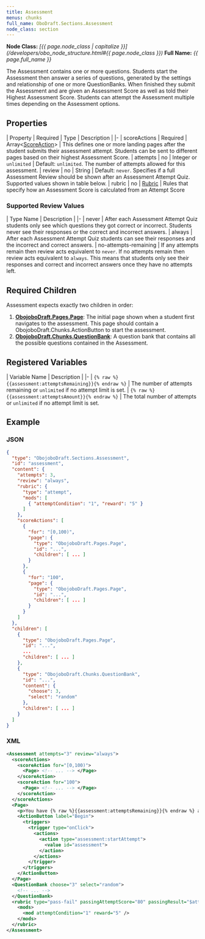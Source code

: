 ```yaml
---
title: Assessment
menus: chunks
full_name: OboDraft.Sections.Assessment
node_class: section
---
```

**Node Class:** *[{{ page.node_class | capitalize }}](/developers/obo_node_structure.html#{{ page.node_class }})*
**Full Name:** *{{ page.full_name }}*

The Assessment contains one or more questions. Students start the Assessment then answer a series of questions, generated by the settings and relationship of one or more QuestionBanks. When finished they submit the Assessment and are given an Assessment Score as well as told their Highest Assessment Score. Students can attempt the Assessment multiple times depending on the Assessment options.

## Properties

| Property | Required | Type | Description |
|-
| scoreActions | Required | Array<[ScoreAction](content_scoreaction.md)> | This defines one or more landing pages after the student submits their assessment attempt. Students can be sent to different pages based on their highest Assessment Score.
| attempts | no | Integer or `unlimited` | Default: `unlimited`. The number of attempts allowed for this assessment.
| review | no | String | Default: `never`. Specifies if a full Assessment Review should be shown after an Assessment Attempt Quiz. Supported values shown in table below.
| rubric | no | [Rubric](content_rubric.md) | Rules that specify how an Assessment Score is calculated from an Attempt Score

### Supported Review Values

| Type Name | Description |
|-
| never | After each Assessment Attempt Quiz students only see which questions they got correct or incorrect. Students never see their responses or the correct and incorrect answers.
| always | After each Assessment Attempt Quiz students can see their responses and the incorrect and correct answers.
| no-attempts-remaining | If any attempts remain then review acts equivalent to `never`. If no attempts remain then review acts equivalent to `always`. This means that students only see their responses and correct and incorrect answers once they have no attempts left.


## Required Children

Assessment expects exactly two children in order:

1.  [**ObojoboDraft.Pages.Page**](obonode_page.md): The initial page shown when a student first navigates to the assessment. This page should contain a ObojoboDraft.Chunks.ActionButton to start the assessment.
2.  [**ObojoboDraft.Chunks.QuestionBank**](obonode_questionbank.md): A question bank that contains all the possible questions contained in the Assessment.

## Registered Variables

| Variable Name | Description |
|-
| `{% raw %}{{assessment:attemptsRemaining}}{% endraw %}` | The number of attempts remaining or `unlimited` if no attempt limit is set.
| `{% raw %}{{assessment:attemptsAmount}}{% endraw %}` | The total number of attempts or `unlimited` if no attempt limit is set.

## Example

### JSON

```json
{
  "type": "ObojoboDraft.Sections.Assessment",
  "id": "assessment",
  "content": {
    "attempts": 3,
    "review": "always",
    "rubric": {
      "type": "attempt",
      "mods": [
        { "attemptCondition": "1", "reward": "5" }
      ]
    },
    "scoreActions": [
      {
        "for": "[0,100)",
        "page": {
          "type": "ObojoboDraft.Pages.Page",
          "id": "...",
          "children": [ ... ]
        }
      },
      {
        "for": "100",
        "page": {
          "type": "ObojoboDraft.Pages.Page",
          "id": "...",
          "children": [ ... ]
        }
      }
    ]
  },
  "children": [
    {
      "type": "ObojoboDraft.Pages.Page",
      "id": "...",
      ...
      "children": [ ... ]
    },
    {
      "type": "ObojoboDraft.Chunks.QuestionBank",
      "id": "...",
      "content": {
        "choose": 3,
        "select": "random"
      },
      "children": [ ... ]
    }
  ]
}
```

### XML

```xml
<Assessment attempts="3" review="always">
  <scoreActions>
    <scoreAction for="[0,100)">
      <Page> <!-- ... --> </Page>
    </scoreAction>
    <scoreAction for="100">
      <Page> <!-- ... --> </Page>
    </scoreAction>
  </scoreActions>
  <Page>
    <p>You have {% raw %}{{assessment:attemptsRemaining}}{% endraw %} attempts remaining. Click begin below to attempt the assessment. Scoring a 100% will move you to the next module, otherwise you will have a chance to review the content and retake the assessment with different questions.</p>
    <ActionButton label="Begin">
      <triggers>
        <trigger type="onClick">
          <actions>
            <action type="assessment:startAttempt">
              <value id="assessment">
            </action>
          </actions>
        </trigger>
      </triggers>
    </ActionButton>
  </Page>
  <QuestionBank choose="3" select="random">
    <!-- ... -->
  </QuestionBank>
  <rubric type="pass-fail" passingAttemptScore="80" passingResult="$attempt_score" failingResult="0">
    <mods>
      <mod attemptCondition="1" reward="5" />
    </mods>
  </rubric>
</Assessment>
```
